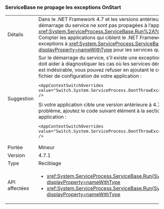 ### <a name="servicebase-doesnt-propagate-onstart-exceptions"></a>ServiceBase ne propage les exceptions OnStart

|   |   |
|---|---|
|Détails|Dans le .NET Framework 4.7 et les versions antérieures, les exceptions levées au démarrage du service ne sont pas propagées à l’appelant de <xref:System.ServiceProcess.ServiceBase.Run%2A?displayProperty=nameWithType>. Compter les applications qui ciblent le .NET Framework 4.7.1, le runtime propage les exceptions à <xref:System.ServiceProcess.ServiceBase.Run%2A?displayProperty=nameWithType> pour les services qui ne parviennent pas à démarrer.|
|Suggestion|Sur le démarrage du service, s’il existe une exception, cette exception est propagée. Cela doit aider à diagnostiquer les cas où les services démarreront pas. Si ce comportement est indésirable, vous pouvez refuser en ajoutant le code suivant <AppContextSwitchOverrides> élément à la <runtime> section du fichier de configuration de votre application :<pre><code class="language-xml">&lt;AppContextSwitchOverrides value=&quot;Switch.System.ServiceProcess.DontThrowExceptionsOnStart=true&quot; /&gt;&#13;&#10;</code></pre>Si votre application cible une version antérieure à 4.7.1 mais que vous souhaitez que ce problème, ajoutez le code suivant <AppContextSwitchOverrides> élément à la <runtime> section du fichier de configuration de votre application :<pre><code class="language-xml">&lt;AppContextSwitchOverrides value=&quot;Switch.System.ServiceProcess.DontThrowExceptionsOnStart=false&quot; /&gt;&#13;&#10;</code></pre>|
|Portée|Mineur|
|Version|4.7.1|
|Type|Reciblage|
|API affectées|<ul><li><xref:System.ServiceProcess.ServiceBase.Run(System.ServiceProcess.ServiceBase)?displayProperty=nameWithType></li><li><xref:System.ServiceProcess.ServiceBase.Run(System.ServiceProcess.ServiceBase[])?displayProperty=nameWithType></li></ul>|

